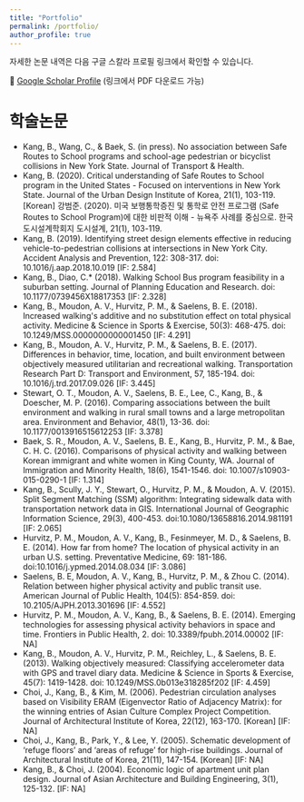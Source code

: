 ```yaml
---
title: "Portfolio"
permalink: /portfolio/
author_profile: true
---
```


자세한 논문 내역은 다음 구글 스칼라 프로필 링크에서 확인할 수 있습니다. 

📰 [Google Scholar Profile](https://scholar.google.com/citations?hl=en&user=OgXBE_4AAAAJ&view_op=list_works&sortby=pubdate) (링크에서 PDF 다운로드 가능) 

# 학술논문
* Kang, B., Wang, C., & Baek, S. (in press). No association between Safe Routes to School programs and school-age pedestrian or bicyclist collisions in New York State. Journal of Transport & Health.
* Kang, B. (2020). Critical understanding of Safe Routes to School program in the United States - Focused on interventions in New York State.  Journal of the Urban Design Institute of Korea, 21(1), 103-119. [Korean]
강범준. (2020). 미국 보행통학증진 및 통학로 안전 프로그램 (Safe Routes to School Program)에 대한 비판적 이해 - 뉴욕주 사례를 중심으로. 한국도시설계학회지 도시설계, 21(1), 103-119.
* Kang, B. (2019). Identifying street design elements effective in reducing vehicle-to-pedestrian collisions at intersections in New York City. Accident Analysis and Prevention, 122: 308-317. doi: 10.1016/j.aap.2018.10.019 [IF: 2.584]
* Kang, B., Diao, C.* (2018). Walking School Bus program feasibility in a suburban setting. Journal of Planning Education and Research. doi: 10.1177/0739456X18817353 [IF: 2.328]
* Kang, B., Moudon, A. V., Hurvitz, P. M., & Saelens, B. E. (2018). Increased walking's additive and no substitution effect on total physical activity. Medicine & Science in Sports & Exercise, 50(3): 468-475. doi: 10.1249/MSS.0000000000001450 [IF: 4.291]
* Kang, B., Moudon, A. V., Hurvitz, P. M., & Saelens, B. E. (2017). Differences in behavior, time, location, and built environment between objectively measured utilitarian and recreational walking. Transportation Research Part D: Transport and Environment, 57, 185-194. doi: 10.1016/j.trd.2017.09.026 [IF: 3.445]
* Stewart, O. T., Moudon, A. V., Saelens, B. E., Lee, C., Kang, B., & Doescher, M. P. (2016). Comparing associations between the built environment and walking in rural small towns and a large metropolitan area. Environment and Behavior, 48(1), 13-36. doi: 10.1177/0013916515612253 [IF: 3.378]
* Baek, S. R., Moudon, A. V., Saelens, B. E., Kang, B., Hurvitz, P. M., & Bae, C. H. C. (2016). Comparisons of physical activity and walking between Korean immigrant and white women in King County, WA. Journal of Immigration and Minority Health, 18(6), 1541-1546. doi: 10.1007/s10903-015-0290-1 [IF: 1.314]
* Kang, B., Scully, J. Y., Stewart, O., Hurvitz, P. M., & Moudon, A. V. (2015). Split Segment Matching (SSM) algorithm: Integrating sidewalk data with transportation network data in GIS. International Journal of Geographic Information Science, 29(3), 400-453. doi:10.1080/13658816.2014.981191 [IF: 2.065]
* Hurvitz, P. M., Moudon, A. V., Kang, B., Fesinmeyer, M. D., & Saelens, B. E. (2014). How far from home? The location of physical activity in an urban U.S. setting. Preventative Medicine, 69: 181-186. doi:10.1016/j.ypmed.2014.08.034 [IF: 3.086]
* Saelens, B. E, Moudon, A. V., Kang, B., Hurvitz, P. M., & Zhou C. (2014). Relation between higher physical activity and public transit use. American Journal of Public Health, 104(5): 854-859. doi: 10.2105/AJPH.2013.301696 [IF: 4.552]
* Hurvitz, P. M., Moudon, A. V., Kang, B., & Saelens, B. E. (2014). Emerging technologies for assessing physical activity behaviors in space and time. Frontiers in Public Health, 2. doi: 10.3389/fpubh.2014.00002 [IF: NA]
* Kang, B., Moudon, A. V., Hurvitz, P. M., Reichley, L., & Saelens, B. E. (2013). Walking objectively measured: Classifying accelerometer data with GPS and travel diary data. Medicine & Science in Sports & Exercise, 45(7): 1419-1428. doi: 10.1249/MSS.0b013e318285f202 [IF: 4.459]
* Choi, J., Kang, B., & Kim, M. (2006). Pedestrian circulation analyses based on Visibility ERAM (Eigenvector Ratio of Adjacency Matrix): for the winning entries of Asian Culture Complex Project Competition. Journal of Architectural Institute of Korea, 22(12), 163-170. [Korean] [IF: NA]
* Choi, J., Kang, B., Park, Y., & Lee, Y. (2005). Schematic development of ‘refuge floors’ and ‘areas of refuge’ for high-rise buildings. Journal of Architectural Institute of Korea, 21(11), 147-154. [Korean] [IF: NA]
* Kang, B., & Choi, J. (2004). Economic logic of apartment unit plan design. Journal of Asian Architecture and Building Engineering, 3(1), 125-132. [IF: NA]

<!--
{% include base_path %}

{% for post in site.portfolio %}
  {% include archive-single.html %}
{% endfor %}
-->
